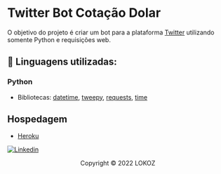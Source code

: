 # Twitter Bot Cotação Dolar

O objetivo do projeto é criar um bot para a plataforma [Twitter](https://twitter.com/) utilizando somente Python e requisições web.

## 🔧 Linguagens utilizadas:

### Python
- Bibliotecas: [datetime](https://docs.python.org/3/library/datetime.html), [tweepy](https://www.tweepy.org/), [requests](https://docs.python-requests.org/en/latest/), [time](https://docs.python.org/3/library/time.html)

## Hospedagem

- [Heroku](https://www.heroku.com/)

[![Linkedin](https://img.shields.io/badge/LinkedIn-0077B5?style=for-the-badge&logo=linkedin&logoColor=white)](https://www.linkedin.com/in/raulsbardela/)

<p align="center">Copyright © 2022 LOKOZ</p>
